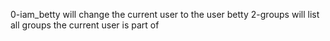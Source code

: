 0-iam_betty will change the current user to the user betty
2-groups will list all groups the current user is part of
